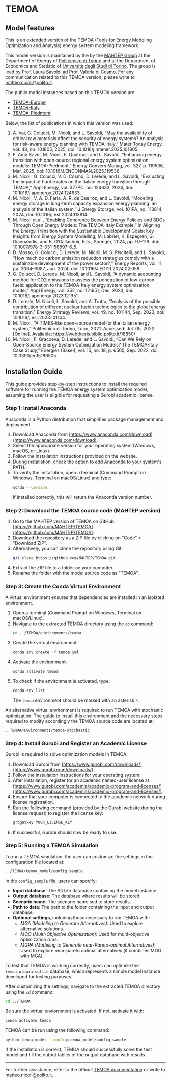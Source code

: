 # TEMOA
## Model features

This is an extended version of the [TEMOA](https://temoacloud.com/) (Tools for Energy Modeling Optimization and Analysis) energy system modeling framework.

This model version is maintained by the by the [MAHTEP Group](http://www.mahtep.polito.it/) at the Department of Energy of [Politecnico di Torino](https://www.polito.it/) and at the Department of Economics and Statistic of [Università degli Studi di Torino](https://www.unito.it/).
The group is lead by Prof. [Laura Savoldi](http://www.mahtep.polito.it/people/coordinators/savoldi_laura) ad Prof. [Valeria di Cosmo](http://www.mahtep.polito.it/people/coordinators/di_cosmo_valeria). For any communication related to this TEMOA version, please write to [matteo.nicoli@polito.it](mailto:matteo.nicoli@polito.it).

The public model instances based on this TEMOA version are:
* [TEMOA-Europe](https://github.com/MAHTEP/TEMOA-Europe)
* [TEMOA-Italy](https://github.com/MAHTEP/TEMOA-Italy)
* [TEMOA-Piedmont](https://github.com/MAHTEP/TEMOA-Piedmont)

Below, the list of publications in which this version was used:
1. A. Vai, G. Colucci, M. Nicoli, and L. Savoldi, “May the availability of critical raw materials affect the security of energy systems? An analysis for risk-aware energy planning with TEMOA-Italy,” Mater Today Energy, vol. 48, no. 101805, 2025, doi: 10.1016/j.mtener.2025.101805.
2. F. Amir Kavei, M. Nicoli, F. Quatraro, and L. Savoldi, “Enhancing energy transition with open-source regional energy system optimization models: TEMOA-Piedmont,” Energy Convers Manag, vol. 327, p. 119536, Mar. 2025, doi: 10.1016/J.ENCONMAN.2025.119536.
3. M. Nicoli, G. Colucci, V. Di Cosmo, D. Lerede, and L. Savoldi, “Evaluating the impact of hurdle rates on the Italian energy transition through TEMOA,” Appl Energy, vol. 377PC, no. 124633, 2024, doi: 10.1016/j.apenergy.2024.124633.
4. M. Nicoli, V. A. D. Faria, A. R. de Queiroz, and L. Savoldi, “Modeling energy storage in long-term capacity expansion energy planning: an analysis of the Italian system,” J Energy Storage, vol. 101PA, no. 113814, 2024, doi: 10.1016/j.est.2024.113814.
5. M. Nicoli et al., “Enabling Coherence Between Energy Policies and SDGs Through Open Energy Models: The TEMOA-Italy Example,” in Aligning the Energy Transition with the Sustainable Development Goals: Key Insights from Energy System Modelling, M. Labriet, K. Espegren, G. Giannakidis, and B. O’Gallachoir, Eds., Springer, 2024, pp. 97–118. doi: 10.1007/978-3-031-58897-6_5.
6. D. Mosso, G. Colucci, D. Lerede, M. Nicoli, M. S. Piscitelli, and L. Savoldi, “How much do carbon emission reduction strategies comply with a sustainable development of the power sector?,” Energy Reports, vol. 11, pp. 3064–3087, Jun. 2024, doi: 10.1016/J.EGYR.2024.02.056.
7. G. Colucci, D. Lerede, M. Nicoli, and L. Savoldi, “A dynamic accounting method for CO2 emissions to assess the penetration of low-carbon fuels: application to the TEMOA-Italy energy system optimization model,” Appl Energy, vol. 352, no. 121951, Dec. 2023, doi: 10.1016/j.apenergy.2023.121951.
8. D. Lerede, M. Nicoli, L. Savoldi, and A. Trotta, “Analysis of the possible contribution of different nuclear fusion technologies to the global energy transition,” Energy Strategy Reviews, vol. 49, no. 101144, Sep. 2023, doi: 10.1016/j.esr.2023.101144.
9. M. Nicoli, “A TIMES-like open-source model for the Italian energy system,” Politecnico di Torino, Turin, 2021. Accessed: Jul. 05, 2022. [Online]. Available: https://webthesis.biblio.polito.it/18850/
10. M. Nicoli, F. Gracceva, D. Lerede, and L. Savoldi, “Can We Rely on Open-Source Energy System Optimization Models? The TEMOA-Italy Case Study,” Energies (Basel), vol. 15, no. 18, p. 6505, Sep. 2022, doi: 10.3390/en15186505.


## Installation Guide
This guide provides step-by-step instructions to install the required software for running the TEMOA energy system optimization model, assuming the user is eligible for requesting a Gurobi academic license.

### Step 1: Install Anaconda
Anaconda is a Python distribution that simplifies package management and deployment.

1. Download Anaconda from [https://www.anaconda.com/download](https://www.anaconda.com/download).
2. Select the appropriate version for your operating system (Windows, macOS, or Linux).
3. Follow the installation instructions provided on the website.
4. During installation, check the option to add Anaconda to your system's PATH.
5. To verify the installation, open a terminal (Command Prompt on Windows, Terminal on macOS/Linux) and type:
   ```sh
   conda --version
   ```
   If installed correctly, this will return the Anaconda version number.

### Step 2: Download the TEMOA source code (MAHTEP version)

1. Go to the MAHTEP version of TEMOA on GitHub: [https://github.com/MAHTEP/TEMOA](https://github.com/MAHTEP/TEMOA).
2. Download the repository as a ZIP file by clicking on "Code" > "Download ZIP".
3. Alternatively, you can clone the repository using Git:
   ```sh
   git clone https://github.com/MAHTEP/TEMOA.git
   ```
4. Extract the ZIP file to a folder on your computer.
5. Rename the folder with the model source code as "TEMOA".

### Step 3: Create the Conda Virtual Environment
A virtual environment ensures that dependencies are installed in an isolated environment.

1. Open a terminal (Command Prompt on Windows, Terminal on macOS/Linux).
2. Navigate to the extracted TEMOA directory using the `cd` command:
   ```sh
   cd ../TEMOA/environments/temoa
   ```
3. Create the virtual environment:
   ```sh
   conda env create -f temoa.yml
   ```
4. Activate the environment:
   ```sh
   conda activate temoa
   ```
5. To check if the environment is activated, type:
   ```sh
   conda env list
   ```
   The `temoa` environment should be marked with an asterisk `*`.

An alternative virtual environment is required to run TEMOA with stochastic optimization. The guide to install this environment and the necessary steps required to modify accordingly the TEMOA source code are located at:
```
..TEMOA/environments/temoa-stochastic
```

### Step 4: Install Gurobi and Register an Academic License
Gurobi is required to solve optimization models in TEMOA.

1. Download Gurobi from [https://www.gurobi.com/downloads/](https://www.gurobi.com/downloads/).
2. Follow the installation instructions for your operating system.
3. After installation, register for an academic named-user license at [https://www.gurobi.com/academia/academic-program-and-licenses/](https://www.gurobi.com/academia/academic-program-and-licenses/).
4. Ensure that your computer is connected to the academic network during license registration.
5. Run the following command (provided by the Gurobi website during the license request) to register the license key:
   ```sh
   grbgetkey YOUR_LICENSE_KEY
   ```
6. If successful, Gurobi should now be ready to use.

### Step 5: Running a TEMOA Simulation
To run a TEMOA simulation, the user can customize the settings in the configuration file located at:
```
../TEMOA/temoa_model/config_sample
```

In the `config_sample` file, users can specify:
- **Input database**: The SQLite database containing the model instance.
- **Output database**: The database where results will be stored.
- **Scenario name**: The scenario name sed to store results.
- **Path to data**: The path to the folder containing the input and output database.
- **Optional settings**, including those necessary to run TEMOA with:
  - *MGA (Modeling to Generate Alternatives)*: Used to explore alternative solutions.
  - *MOO (Multi-Objective Optimization)*: Used for multi-objective optimization runs.
  - *MGPA (Modeling to Generate near-Pareto-optimal Alternatives)*: Used to explore near-pareto optimal alternatives (it combines MOO with MGA).


To test that TEMOA is working correctly, users can optimize the `temoa_utopia.sqlite` database, which represents a simple model instance developed for testing purposes.

After customizing the settings, navigate to the extracted TEMOA directory using the `cd` command:
```sh
cd ../TEMOA
```
Be sure the virtual enviornment is activated. If not, activate it with:
```sh
conda activate temoa
```
TEMOA can be run using the following command:
```sh
python temoa_model --config=temoa_model/config_sample
```
If the installation is correct, TEMOA should successfully solve the test model and fill the output tables of the output database with results.
___
For further assistance, refer to the official [TEMOA documentation](https://temoacloud.com/temoaproject/) or write to [matteo.nicoli@polito.it](mailto:matteo.nicoli@polito.it).